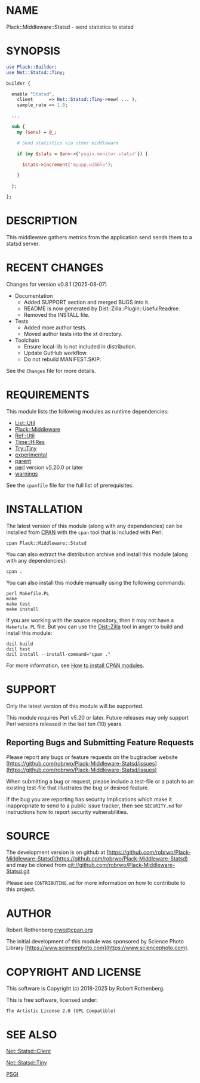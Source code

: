 # NAME

Plack::Middleware::Statsd - send statistics to statsd

# SYNOPSIS

```perl
use Plack::Builder;
use Net::Statsd::Tiny;

builder {

  enable "Statsd",
    client      => Net::Statsd::Tiny->new( ... ),
    sample_rate => 1.0;

  ...

  sub {
    my ($env) = @_;

    # Send statistics via other middleware

    if (my $stats = $env->{'psgix.monitor.statsd'}) {

      $stats->increment('myapp.wibble');

    }

  };

};
```

# DESCRIPTION

This middleware gathers metrics from the application send sends them
to a statsd server.

# RECENT CHANGES

Changes for version v0.8.1 (2025-08-07)

- Documentation
    - Added SUPPORT section and merged BUGS into it.
    - README is now generated by Dist::Zilla::Plugin::UsefulReadme.
    - Removed the INSTALL file.
- Tests
    - Added more author tests.
    - Moved author tests into the xt directory.
- Toolchain
    - Ensure local-lib is not included in distribution.
    - Update GutHub workflow.
    - Do not rebuild MANIFEST.SKIP.

See the `Changes` file for more details.

# REQUIREMENTS

This module lists the following modules as runtime dependencies:

- [List::Util](https://metacpan.org/pod/List%3A%3AUtil)
- [Plack::Middleware](https://metacpan.org/pod/Plack%3A%3AMiddleware)
- [Ref::Util](https://metacpan.org/pod/Ref%3A%3AUtil)
- [Time::HiRes](https://metacpan.org/pod/Time%3A%3AHiRes)
- [Try::Tiny](https://metacpan.org/pod/Try%3A%3ATiny)
- [experimental](https://metacpan.org/pod/experimental)
- [parent](https://metacpan.org/pod/parent)
- [perl](https://metacpan.org/pod/perl) version v5.20.0 or later
- [warnings](https://metacpan.org/pod/warnings)

See the `cpanfile` file for the full list of prerequisites.

# INSTALLATION

The latest version of this module (along with any dependencies) can be installed from [CPAN](https://www.cpan.org) with the `cpan` tool that is included with Perl:

```
cpan Plack::Middleware::Statsd
```

You can also extract the distribution archive and install this module (along with any dependencies):

```
cpan .
```

You can also install this module manually using the following commands:

```
perl Makefile.PL
make
make test
make install
```

If you are working with the source repository, then it may not have a `Makefile.PL` file.  But you can use the [Dist::Zilla](https://dzil.org/) tool in anger to build and install this module:

```
dzil build
dzil test
dzil install --install-command="cpan ."
```

For more information, see [How to install CPAN modules](https://www.cpan.org/modules/INSTALL.html).

# SUPPORT

Only the latest version of this module will be supported.

This module requires Perl v5.20 or later.
Future releases may only support Perl versions released in the last ten (10) years.

## Reporting Bugs and Submitting Feature Requests

Please report any bugs or feature requests on the bugtracker website
[https://github.com/robrwo/Plack-Middleware-Statsd/issues](https://github.com/robrwo/Plack-Middleware-Statsd/issues)

When submitting a bug or request, please include a test-file or a
patch to an existing test-file that illustrates the bug or desired
feature.

If the bug you are reporting has security implications which make it inappropriate to send to a public issue tracker,
then see `SECURITY.md` for instructions how to report security vulnerabilities.

# SOURCE

The development version is on github at [https://github.com/robrwo/Plack-Middleware-Statsd](https://github.com/robrwo/Plack-Middleware-Statsd)
and may be cloned from [git://github.com/robrwo/Plack-Middleware-Statsd.git](git://github.com/robrwo/Plack-Middleware-Statsd.git)

Please see `CONTRIBUTING.md` for more information on how to contribute to this project.

# AUTHOR

Robert Rothenberg <rrwo@cpan.org>

The initial development of this module was sponsored by Science Photo
Library [https://www.sciencephoto.com](https://www.sciencephoto.com).

# COPYRIGHT AND LICENSE

This software is Copyright (c) 2018-2025 by Robert Rothenberg.

This is free software, licensed under:

```
The Artistic License 2.0 (GPL Compatible)
```

# SEE ALSO

[Net::Statsd::Client](https://metacpan.org/pod/Net%3A%3AStatsd%3A%3AClient)

[Net::Statsd::Tiny](https://metacpan.org/pod/Net%3A%3AStatsd%3A%3ATiny)

[PSGI](https://metacpan.org/pod/PSGI)
